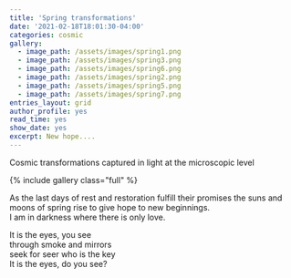 ```yaml
---
title: 'Spring transformations'
date: '2021-02-18T18:01:30-04:00'
categories: cosmic
gallery:
  - image_path: /assets/images/spring1.png
  - image_path: /assets/images/spring3.png
  - image_path: /assets/images/spring6.png
  - image_path: /assets/images/spring2.png
  - image_path: /assets/images/spring5.png
  - image_path: /assets/images/spring7.png  
entries_layout: grid
author_profile: yes
read_time: yes
show_date: yes
excerpt: New hope.... 
---
```


Cosmic transformations captured in light at the microscopic level

{% include gallery class="full" %}


As the last days of rest and restoration fulfill their promises
the suns and moons of spring rise to give hope to new beginnings.    
I am in darkness where there is only love.

It is the eyes, you see  
through smoke and mirrors  
seek for seer who is the key  
It is the eyes, do you see?  


